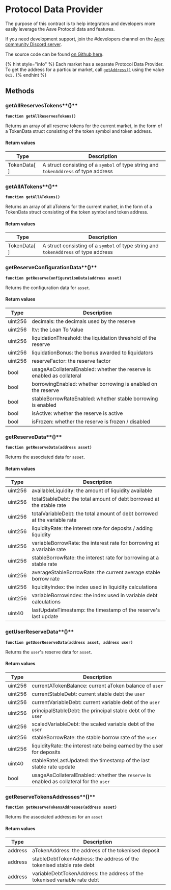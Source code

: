 # Protocol Data Provider

The purpose of this contract is to help integrators and developers more easily leverage the Aave Protocol data and features.

If you need development support,  join the #developers channel on the [Aave community Discord server](https://discord.gg/CJm5Jt3).

The source code can be found [on Github here](https://github.com/aave/protocol-v2/blob/ice/mainnet-deployment-03-12-2020/contracts/misc/AaveProtocolDataProvider.sol).

{% hint style="info" %}
Each market has a separate Protocol Data Provider. To get the address for a particular market, call [`getAddress()`](../addresses-provider/#getaddress) using the value `0x1.`
{% endhint %}

## Methods

### getAllReservesTokens**()**

**`function getAllReservesTokens()`**

Returns an array of all reserve tokens for the current market, in the form of a TokenData struct consisting of the token symbol and token address.

#### Return values

| Type          | Description                                                                         |
| ------------- | ----------------------------------------------------------------------------------- |
| TokenData\[ ] | A struct consisting of a `symbol` of type string and `tokenAddress` of type address |

### getAllATokens**()**

**`function getAllATokens()`**

Returns an array of all aTokens for the current market, in the form of a TokenData struct consisting of the token symbol and token address.

#### Return values

| Type          | Description                                                                         |
| ------------- | ----------------------------------------------------------------------------------- |
| TokenData\[ ] | A struct consisting of a `symbol` of type string and `tokenAddress` of type address |

### getReserveConfigurationData**()**

**`function getReserveConfigurationData(address asset)`**

Returns the configuration data for `asset`.

#### Return values

| Type    | Description                                                            |
| ------- | ---------------------------------------------------------------------- |
| uint256 | decimals: the decimals used by the reserve                             |
| uint256 | ltv: the Loan To Value                                                 |
| uint256 | liquidationThreshold: the liquidation threshold of the reserve         |
| uint256 | liquidationBonus: the bonus awarded to liquidators                     |
| uint256 | reserveFactor: the reserve factor                                      |
| bool    | usageAsCollateralEnabled: whether the reserve is enabled as collateral |
| bool    | borrowingEnabled: whether borrowing is enabled on the reserve          |
| bool    | stableBorrowRateEnabled: whether stable borrowing is enabled           |
| bool    | isActive: whether the reserve is active                                |
| bool    | isFrozen: whether the reserve is frozen / disabled                     |

### getReserveData**()**

**`function getReserveData(address asset)`**

Returns the associated data for `asset`.

#### Return values

| Type    | Description                                                               |
| ------- | ------------------------------------------------------------------------- |
| uint256 | availableLiquidity: the amount of liquidity available                     |
| uint256 | totalStableDebt: the total amount of debt borrowed at the stable rate     |
| uint256 | totalVariableDebt: the total amount of debt borrowed at the variable rate |
| uint256 | liquidityRate: the interest rate for deposits / adding liquidity          |
| uint256 | variableBorrowRate: the interest rate for borrowing at a variable rate    |
| uint256 | stableBorrowRate: the interest rate for borrowing at a stable rate        |
| uint256 | averageStableBorrowRate: the current average stable borrow rate           |
| uint256 | liquidityIndex: the index used in liquidity calculations                  |
| uint256 | variableBorrowIndex: the index used in variable debt calculations         |
| uint40  | lastUpdateTimestamp: the timestamp of the reserve's last update           |

### getUserReserveData**()**

**`function getUserReserveData(address asset, address user)`**

Returns the `user`'s reserve data for `asset`.

#### Return values

| Type    | Description                                                                             |
| ------- | --------------------------------------------------------------------------------------- |
| uint256 | currentATokenBalance: current aToken balance of `user`                                  |
| uint256 | currentStableDebt: current stable debt  the `user`                                      |
| uint256 | currentVariableDebt: current variable debt of the `user`                                |
| uint256 | principalStableDebt: the principal stable debt of the `user`                            |
| uint256 | scaledVariableDebt: the scaled variable debt of the `user`                              |
| uint256 | stableBorrowRate: the stable borrow rate of the `user`                                  |
| uint256 | liquidityRate: the interest rate being earned by the user for deposits                  |
| uint40  | stableRateLastUpdated: the timestamp of the last stable rate update                     |
| bool    | usageAsCollateralEnabled: whether the `reserve` is enabled as collateral for the `user` |

### getReserveTokensAddresses**()**

**`function getReserveTokensAddresses(address asset)`**

Returns the associated addresses for an `asset`

#### Return values

| Type    | Description                                                               |
| ------- | ------------------------------------------------------------------------- |
| address | aTokenAddress: the address of the tokenised deposit                       |
| address | stableDebtTokenAddress: the address of the tokenised stable rate debt     |
| address | variableDebtTokenAddress: the address of the tokenised variable rate debt |

